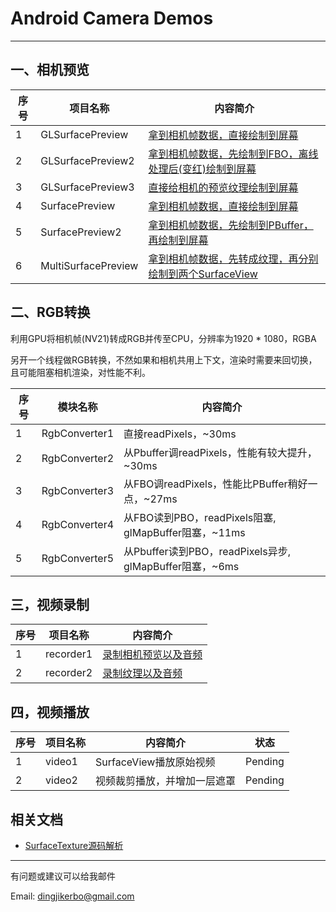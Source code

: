 # Android Camera Demos

------

## **一、相机预览**


|序号|项目名称|内容简介|
|--- |-------|-------|
|1|GLSurfacePreview|[拿到相机帧数据，直接绘制到屏幕](doc/glsurfacepreview.md)|
|2|GLSurfacePreview2|[拿到相机帧数据，先绘制到FBO，离线处理后(变红)绘制到屏幕](doc/glsurfacepreview2.md)|
|3|GLSurfacePreview3|[直接给相机的预览纹理绘制到屏幕](doc/glsurfacepreview3.md)|
|4|SurfacePreview|[拿到相机帧数据，直接绘制到屏幕](doc/surfacepreview.md)|
|5|SurfacePreview2|[拿到相机帧数据，先绘制到PBuffer，再绘制到屏幕](doc/surfacepreview2.md)|
|6|MultiSurfacePreview|[拿到相机帧数据，先转成纹理，再分别绘制到两个SurfaceView](doc/multisurfacepreview.md)|

## **二、RGB转换**
利用GPU将相机帧(NV21)转成RGB并传至CPU，分辨率为1920 * 1080，RGBA

另开一个线程做RGB转换，不然如果和相机共用上下文，渲染时需要来回切换，且可能阻塞相机渲染，对性能不利。

|序号|模块名称|内容简介|
|--- |-------|-------|
|1|RgbConverter1|直接readPixels，~30ms|
|2|RgbConverter2|从Pbuffer调readPixels，性能有较大提升，~30ms|
|3|RgbConverter3|从FBO调readPixels，性能比PBuffer稍好一点，~27ms|
|4|RgbConverter4|从FBO读到PBO，readPixels阻塞, glMapBuffer阻塞，~11ms|
|5|RgbConverter5|从Pbuffer读到PBO，readPixels异步, glMapBuffer阻塞，~6ms|

## **三，视频录制**

|序号|项目名称|内容简介|
|--- |-------|-------|
|1|recorder1|[录制相机预览以及音频](doc/recorder1.md)|
|2|recorder2|[录制纹理以及音频](doc/recorder2.md)|


## **四，视频播放**

|序号|项目名称|内容简介|状态|
|--- |-------|-------|----|
|1|video1|SurfaceView播放原始视频|Pending|
|2|video2|视频裁剪播放，并增加一层遮罩|Pending|


## **相关文档**

 - [SurfaceTexture源码解析](doc/SurfaceTexture源码解析.md)

------
有问题或建议可以给我邮件

Email: dingjikerbo@gmail.com
